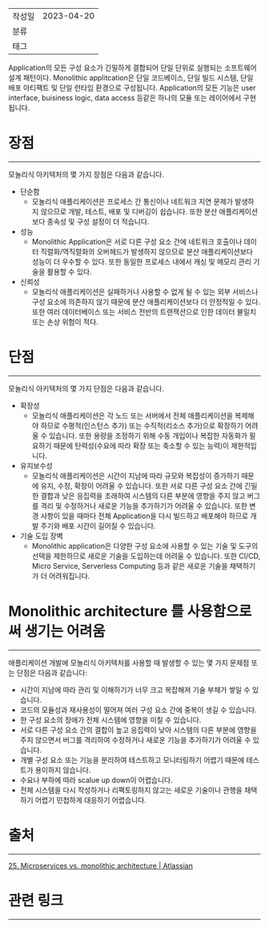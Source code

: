 |                 |                         |
|:----------------|:------------------------|
|   작성일           |   2023-04-20   |
|     분류          |                         |
| 태그              |      |  

Application의 모든 구성 요소가 긴밀하게 결합되어 단일 단위로 실행되는 소프트웨어 설계 패턴이다. Monolithic applitcation은 단일 코드베이스, 단일 빌드 시스템, 단일 배포 아티팩트 및 단일 런타임 환경으로 구성됩니다. Application의 모든 기능은 user interface, buisiness logic, data access 등같은 하나의 모듈 또는 레이어에서 구현됩니다. 

# 장점
---
모놀리식 아키텍처의 몇 가지 장점은 다음과 같습니다.

- 단순함
	- 모놀리식 애플리케이션은 프로세스 간 통신이나 네트워크 지연 문제가 발생하지 않으므로 개발, 테스트, 배포 및 디버깅이 쉽습니다. 또한 분산 애플리케이션보다 종속성 및 구성 설정이 더 적습니다.
- 성능
	- Monolithic Application은 서로 다른 구성 요소 간에 네트워크 호출이나 데이터 직렬화/역직렬화의 오버헤드가 발생하지 않으므로 분산 애플리케이션보다 성능이 더 우수할 수 있다. 또한 동일한 프로세스 내에서 캐싱 및 메모리 관리 기술을 활용할 수 있다.
- 신뢰성
	- 모놀리식 애플리케이션은 실패하거나 사용할 수 없게 될 수 있는 외부 서비스나 구성 요소에 의존하지 않기 때문에 분산 애플리케이션보다 더 안정적일 수 있다. 또한 여러 데이터베이스 또는 서비스 전반의 트랜잭션으로 인한 데이터 불일치 또는 손상 위험이 적다.

# 단점
---
모놀리식 아키텍처의 몇 가지 단점은 다음과 같습니다.

- 확장성
	- 모놀리식 애플리케이션은 각 노드 또는 서버에서 전체 애플리케이션을 복제해야 하므로 수평적(인스턴스 추가) 또는 수직적(리소스 추가)으로 확장하기 어려울 수 있습니다. 또한 용량을 조정하기 위해 수동 개입이나 복잡한 자동화가 필요하기 때문에 탄력성(수요에 따라 확장 또는 축소할 수 있는 능력)이 제한적입니다.
- 유지보수성
	- 모놀리식 애플리케이션은 시간이 지남에 따라 규모와 복잡성이 증가하기 때문에 유지, 수정, 확장이 어려울 수 있습니다. 또한 서로 다른 구성 요소 간에 긴밀한 결합과 낮은 응집력을 초래하여 시스템의 다른 부분에 영향을 주지 않고 버그를 격리 및 수정하거나 새로운 기능을 추가하기가 어려울 수 있습니다. 또한 변경 사항이 있을 때마다 전체 Application을 다시 빌드하고 배포해야 하므로 개발 주기와 배포 시간이 길어질 수 있습니다.
- 기술 도입 장벽
	- Monolithic application은 다양한 구성 요소에 사용할 수 있는 기술 및 도구의 선택을 제한하므로 새로운 기술을 도입하는데 어려울 수 있습니다. 또한 CI/CD, Micro Service, Serverless Computing 등과 같은 새로운 기술을 채택하기가 더 어려워집니다.

# Monolithic architecture 를 사용함으로써 생기는 어려움
---
애플리케이션 개발에 모놀리식 아키텍처를 사용할 때 발생할 수 있는 몇 가지 문제점 또는 단점은 다음과 같습니다:

- 시간이 지남에 따라 관리 및 이해하기가 너무 크고 복잡해져 기술 부채가 쌓일 수 있습니다.
- 코드의 모듈성과 재사용성이 떨어져 여러 구성 요소 간에 중복이 생길 수 있습니다.
- 한 구성 요소의 장애가 전체 시스템에 영향을 미칠 수 있습니다.
- 서로 다른 구성 요소 간의 결합이 높고 응집력이 낮아 시스템의 다른 부분에 영향을 주지 않으면서 버그를 격리하여 수정하거나 새로운 기능을 추가하기가 어려울 수 있습니다.
- 개별 구성 요소 또는 기능을 분리하여 테스트하고 모니터링하기 어렵기 때문에 테스트가 용이하지 않습니다.
- 수요나 부하에 따라 scalue up down이 어렵습니다.
- 전체 시스템을 다시 작성하거나 리팩토링하지 않고는 새로운 기술이나 관행을 채택하기 어렵기 민첩하게 대응하기 어렵습니다.

# 출처
---
[25. Microservices vs. monolithic architecture | Atlassian](https://www.atlassian.com/microservices/microservices-architecture/microservices-vs-monolith)

# 관련 링크
---